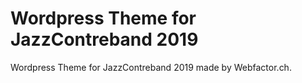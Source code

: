 # Wordpress Theme for JazzContreband 2019

Wordpress Theme for JazzContreband 2019 made by Webfactor.ch.
